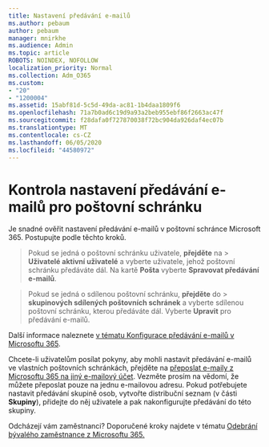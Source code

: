 ```yaml
---
title: Nastavení předávání e-mailů
ms.author: pebaum
author: pebaum
manager: mnirkhe
ms.audience: Admin
ms.topic: article
ROBOTS: NOINDEX, NOFOLLOW
localization_priority: Normal
ms.collection: Adm_O365
ms.custom:
- "20"
- "1200004"
ms.assetid: 15abf81d-5c5d-49da-ac81-1b4daa1809f6
ms.openlocfilehash: 71a7b0ad6c19d9a93a2beb955ebf86f2663ac47f
ms.sourcegitcommit: f28dafa0f727870038f72bc904da926daf4ec07b
ms.translationtype: MT
ms.contentlocale: cs-CZ
ms.lasthandoff: 06/05/2020
ms.locfileid: "44580972"
---
```

# <a name="check-the-email-forwarding-settings-for-a-mailbox"></a>Kontrola nastavení předávání e-mailů pro poštovní schránku

Je snadné ověřit nastavení předávání e-mailů v poštovní schránce Microsoft 365. Postupujte podle těchto kroků.
  
> Pokud se jedná o poštovní schránku uživatele, **přejděte** na \> **Uživatelé aktivní uživatelé** a vyberte uživatele, jehož poštovní schránku předáváte dál. Na kartě **Pošta** vyberte **Spravovat předávání e-mailů**.

> Pokud se jedná o sdílenou poštovní schránku, **přejděte** do \> **skupinových sdílených poštovních schránek** a vyberte sdílenou poštovní schránku, kterou předáváte dál. Vyberte **Upravit** pro předávání e-mailů.

Další informace naleznete [v tématu Konfigurace předávání e-mailů v Microsoftu 365](https://docs.microsoft.com/microsoft-365/admin/email/configure-email-forwarding).
  
Chcete-li uživatelům posílat pokyny, aby mohli nastavit předávání e-mailů ve vlastních poštovních schránkách, přejděte na [přeposlat e-maily z Microsoftu 365 na jiný e-mailový účet](https://support.office.com/article/Forward-email-from-Office-365-to-another-email-account-1ed4ee1e-74f8-4f53-a174-86b748ff6a0e). Vezměte prosím na vědomí, že můžete přeposlat pouze na jednu e-mailovou adresu. Pokud potřebujete nastavit předávání skupině osob, vytvořte distribuční seznam (v části **Skupiny**), přidejte do něj uživatele a pak nakonfigurujte předávání do této skupiny.
  
Odcházejí vám zaměstnanci? Doporučené kroky najdete v tématu [Odebrání bývalého zaměstnance z Microsoftu 365.](https://docs.microsoft.com/microsoft-365/admin/add-users/remove-former-employee)